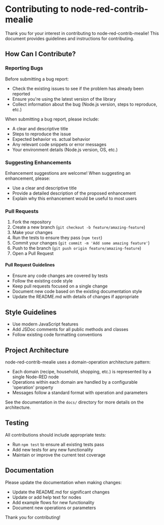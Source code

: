 # Contributing to node-red-contrib-mealie

Thank you for your interest in contributing to node-red-contrib-mealie! This document provides guidelines and instructions for contributing.

## How Can I Contribute?

### Reporting Bugs

Before submitting a bug report:

- Check the existing issues to see if the problem has already been reported
- Ensure you're using the latest version of the library
- Collect information about the bug (Node.js version, steps to reproduce, etc.)

When submitting a bug report, please include:

- A clear and descriptive title
- Steps to reproduce the issue
- Expected behavior vs. actual behavior
- Any relevant code snippets or error messages
- Your environment details (Node.js version, OS, etc.)

### Suggesting Enhancements

Enhancement suggestions are welcome! When suggesting an enhancement, please:

- Use a clear and descriptive title
- Provide a detailed description of the proposed enhancement
- Explain why this enhancement would be useful to most users

### Pull Requests

1. Fork the repository
2. Create a new branch (`git checkout -b feature/amazing-feature`)
3. Make your changes
4. Run the tests to ensure they pass (`npm test`)
5. Commit your changes (`git commit -m 'Add some amazing feature'`)
6. Push to the branch (`git push origin feature/amazing-feature`)
7. Open a Pull Request

#### Pull Request Guidelines

- Ensure any code changes are covered by tests
- Follow the existing code style
- Keep pull requests focused on a single change
- Document new code based on the existing documentation style
- Update the README.md with details of changes if appropriate

## Style Guidelines

- Use modern JavaScript features
- Add JSDoc comments for all public methods and classes
- Follow existing code formatting conventions

## Project Architecture

node-red-contrib-mealie uses a domain-operation architecture pattern:

- Each domain (recipe, household, shopping, etc.) is represented by a single Node-RED node
- Operations within each domain are handled by a configurable 'operation' property
- Messages follow a standard format with operation and parameters

See the documentation in the `docs/` directory for more details on the architecture.

## Testing

All contributions should include appropriate tests:

- Run `npm test` to ensure all existing tests pass
- Add new tests for any new functionality
- Maintain or improve the current test coverage

## Documentation

Please update the documentation when making changes:

- Update the README.md for significant changes
- Update or add help text for nodes
- Add example flows for new functionality
- Document new operations or parameters

Thank you for contributing!
